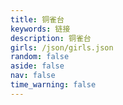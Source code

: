 ```yaml
---
title: 铜雀台
keywords: 链接
description: 铜雀台
girls: /json/girls.json
random: false
aside: false
nav: false
time_warning: false
---
```


<YunGirls :girls="frontmatter.girls" :random="frontmatter.random" />
